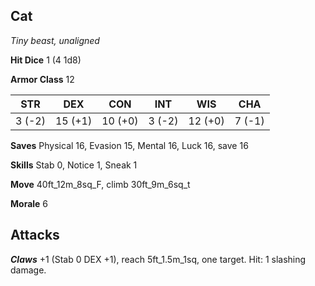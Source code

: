 ## Cat

*Tiny beast, unaligned*

**Hit Dice** 1 (4 1d8)

**Armor Class** 12

| STR     | DEX     | CON     | INT     | WIS     | CHA     |
|---------|---------|---------|---------|---------|---------|
|  3 (-2) | 15 (+1) | 10 (+0) |  3 (-2) | 12 (+0) |  7 (-1) |

**Saves** Physical 16, Evasion 15, Mental 16, Luck 16, save 16

**Skills** Stab 0, Notice 1, Sneak 1

**Move** 40ft\_12m\_8sq\_F, climb 30ft\_9m\_6sq\_t

**Morale** 6

## Attacks

***Claws*** +1 (Stab 0 DEX +1), reach 5ft\_1.5m\_1sq, one target. Hit: 1 slashing damage.

